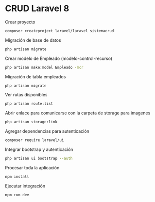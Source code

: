 # CRUD Laravel 8

Crear proyecto

```bash
composer createproject laravel/laravel sistemacrud
```

Migración de base de datos

```bash
php artisan migrate
```

Crear modelo de Empleado (modelo-control-recurso)

```bash
php artisan make:model Empleado -mcr
```

Migración de tabla empleados

```bash
php artisan migrate
```

Ver rutas disponibles

```bash
php artisan route:list
```

Abrir enlace para comunicarse con la carpeta de storage para imagenes

```bash
php artisan storage:link
```

Agregar dependencias para autenticación

```bash
composer require laravel/ui
```

Integrar bootstrap y autenticación

```bash
php artisan ui bootstrap --auth
```

Procesar toda la aplicación

```bash
npm install
```

Ejecutar integración

```bash
npm run dev
```
